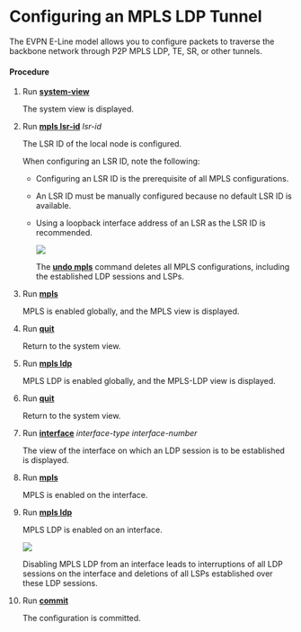 Configuring an MPLS LDP Tunnel
==============================

The EVPN E-Line model allows you to configure packets to traverse the backbone network through P2P MPLS LDP, TE, SR, or other tunnels.

#### Procedure

1. Run [**system-view**](cmdqueryname=system-view)
   
   
   
   The system view is displayed.
2. Run [**mpls lsr-id**](cmdqueryname=mpls+lsr-id) *lsr-id*
   
   
   
   The LSR ID of the local node is configured.
   
   
   
   When configuring an LSR ID, note the following:
   * Configuring an LSR ID is the prerequisite of all MPLS configurations.
   * An LSR ID must be manually configured because no default LSR ID is available.
   * Using a loopback interface address of an LSR as the LSR ID is recommended.
     
     ![](../../../../public_sys-resources/notice_3.0-en-us.png) 
     
     The [**undo mpls**](cmdqueryname=undo+mpls) command deletes all MPLS configurations, including the established LDP sessions and LSPs.
3. Run [**mpls**](cmdqueryname=mpls)
   
   
   
   MPLS is enabled globally, and the MPLS view is displayed.
4. Run [**quit**](cmdqueryname=quit)
   
   
   
   Return to the system view.
5. Run [**mpls ldp**](cmdqueryname=mpls+ldp)
   
   
   
   MPLS LDP is enabled globally, and the MPLS-LDP view is displayed.
6. Run [**quit**](cmdqueryname=quit)
   
   
   
   Return to the system view.
7. Run [**interface**](cmdqueryname=interface) *interface-type* *interface-number*
   
   
   
   The view of the interface on which an LDP session is to be established is displayed.
8. Run [**mpls**](cmdqueryname=mpls)
   
   
   
   MPLS is enabled on the interface.
9. Run [**mpls ldp**](cmdqueryname=mpls+ldp)
   
   
   
   MPLS LDP is enabled on an interface.
   
   
   
   ![](../../../../public_sys-resources/note_3.0-en-us.png) 
   
   Disabling MPLS LDP from an interface leads to interruptions of all LDP sessions on the interface and deletions of all LSPs established over these LDP sessions.
10. Run [**commit**](cmdqueryname=commit)
    
    
    
    The configuration is committed.